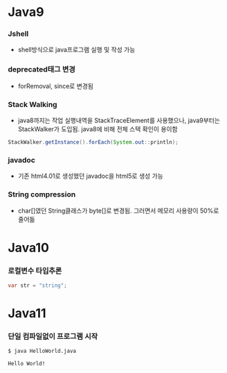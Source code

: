 # Java9
### Jshell
- shell방식으로 java프로그램 실행 및 작성 가능

### deprecated태그 변경
- forRemoval, since로 변경됨

### Stack Walking
- java8까지는 작업 실행내역을 StackTraceElement를 사용했으나,
java9부터는 StackWalker가 도입됨. java8에 비해 전체 스택 확인이 용이함
```java
StackWalker.getInstance().forEach(System.out::println);

```

### javadoc
- 기존 html4.01로 생성했던 javadoc을 html5로 생성 가능

### String compression
- char[]였던 String클래스가 byte[]로 변경됨. 그러면서 메모리 사용량이 50%로 줄어듦

# Java10
### 로컬변수 타입추론
```java
var str = "string";

```


# Java11

### 단일 컴파일없이 프로그램 시작

```bash
$ java HelloWorld.java

Hello World!
```
